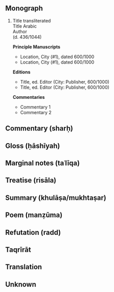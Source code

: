 ## Monograph

1. Title transliterated  
   Title Arabic  
   Author  
   (d. 436/1044)

   **Principle Manuscripts**
    * Location, City (#1), dated 600/1000
    * Location, City (#1), dated 600/1000

   **Editions**
    * Title, ed. Editor (City: Publisher, 600/1000)
    * Title, ed. Editor (City: Publisher, 600/1000)

   **Commentaries**
    * Commentary 1
    * Commentary 2

## Commentary (sharḥ)

## Gloss (ḥāshīyah)

## Marginal notes (taʿlīqa)

## Treatise (risāla)

## Summary (khulāṣa/mukhtaṣar)

## Poem (manẓūma)

## Refutation (radd)

## Taqrīrāt

## Translation

## Unknown